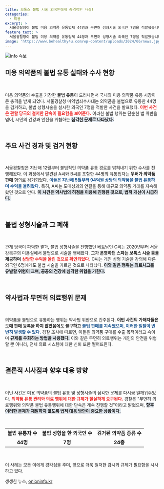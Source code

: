 ```yaml
---
title: 보톡스 불법 시술 외국인에게 충격적인 사실!
categories:
  - 미용
excerpt: >
  서울경찰청이 불법 미용 의약품 유통업체 44명과 무면허 성형시술 외국인 7명을 적발했습니다. 이들은 수출 용도로 구매한 보톡스를 국내에 밀반입, 불법 성형시술을 자행한 혐의를 받고 있습니다.
feature_text: >
  서울경찰청이 불법 미용 의약품 유통업체 44명과 무면허 성형시술 외국인 7명을 적발했습니다. 이들은 수출 용도로 구매한 보톡스를 국내에 밀반입, 불법 성형시술을 자행한 혐의를 받고 있습니다.
image: 'https://www.behealthy4u.com/wp-content/uploads/2024/06/news.jpg'
---
```


<p><img src="https://www.behealthy4u.com/wp-content/uploads/2024/06/news.jpg" alt="info 속보" /></p>

<h2 data-ke-size="size26">미용 의약품의 불법 유통 실태와 수사 현황</h2>

<p data-ke-size="size16">&nbsp;</p>

<p>미용 의약품의 수출을 가장한 <b>불법 유통</b>이 드러나면서 국내의 미용 의약품 유통 시장이 큰 충격을 받게 되었다. 서울경찰청 마약범죄수사대는 의약품을 불법으로 유통한 44명을 검거하고, 불법 성형시술을 실시한 외국인 7명을 적발한 사건을 발표했다. <b><span style="color: #ee2323;">이번 사건은 관할 당국의 철저한 단속이 필요함을 보여준다.</span></b> 이러한 불법 행위는 단순한 법 위반을 넘어, 시민의 건강과 안전을 위협하는 <b><span style="background-color: #21538527;">심각한 문제로 나타났다.</span></b> </p>

<p data-ke-size="size16">&nbsp;</p>

<h2 data-ke-size="size26">주요 사건 경과 및 검거 현황</h2>

<p data-ke-size="size16">&nbsp;</p>

<p>서울경찰청은 지난해 12월부터 불법적인 의약품 유통 경로를 밝혀내기 위한 수사를 진행해왔다. 이 과정에서 발견된 A씨와 B씨를 포함한 44명의 유통업자는 <b>무허가 의약품 판매</b> 혐의로 검거되었다. <b><span style="color: #1a5490;">이들은 지난해 5월부터 94억원 상당의 의약품을 불법 유통하며 수익을 올려왔다.</span></b> 특히, A씨는 도매상과의 연결을 통해 대규모 의약품 거래를 지속해왔던 것으로 안다. <b><span style="background-color: #21538527;">이 사건은 약사법의 허점을 이용해 진행된 것으로, 법적 개선이 시급하다.</span></b></p>

<p data-ke-size="size16">&nbsp;</p>

<h2 data-ke-size="size26">불법 성형시술과 그 폐해</h2>

<p data-ke-size="size16">&nbsp;</p>

<p>관계 당국이 파악한 결과, 불법 성형시술을 진행했던 베트남인 C씨는 2020년부터 서울 강북구의 미용실에서 불법으로 시술을 행해왔다. <b>그가 운영하던 스파는 보톡스 시술 등을 제공하며</b> <b><span style="color: #ee2323;">상당한 수익을 올린 것으로 확인되었다.</span></b> C씨는 개인 성형 기술을 강의해 다른 외국인 6명에게도 불법 시술을 가르친 것으로 나타났다. <b><span style="background-color: #21538527;">이와 같은 행위는 의료사고를 유발할 위험이 크며, 공공의 건강에 심각한 위협을 가한다.</span></b> </p>

<p data-ke-size="size16">&nbsp;</p>

<h2 data-ke-size="size26">약사법과 무면허 의료행위 문제</h2>

<p data-ke-size="size16">&nbsp;</p>

<p>의약품을 불법으로 유통하는 행위는 약사법 위반으로 간주된다. <b>이번 사건의 가해자들은 도매 판매 등록을 하지 않았음에도 불구하고</b> <b><span style="color: #1a5490;">불법 판매를 지속했으며, 이러한 일탈이 빈번히 발생할 수 있다.</span></b> 경찰 조사에 따르면, 이들은 의약품 구매를 수출 목적이라고 속이며 <b><span style="background-color: #21538527;">규제를 우회하는 방법을 사용했다.</span></b> 이와 같은 무면허 의료행위는 개인의 안전을 위협할 뿐 아니라, 전체 의료 시스템에 대한 신뢰 또한 떨어뜨린다.</p>

<p data-ke-size="size16">&nbsp;</p>

<h2 data-ke-size="size26">결론적 시사점과 향후 대응 방향</h2>

<p data-ke-size="size16">&nbsp;</p>

<p>이번 사건은 미용 의약품의 불법 유통 및 성형시술의 심각한 문제를 다시금 일깨워주었다. <b><span style="color: #ee2323;">의약품 유통 관리와 의료 행위에 대한 규제가 절실하게 요구된다.</span></b> 경찰은 "무면허 의료행위와 의약품 불법 유통행위에 대한 단속은 계속 진행할 것"이라고 밝혔으며, <b><span style="background-color: #21538527;">향후 이러한 문제가 재발하지 않도록 법적 대응 방안이 중요한 상황이다.</span></b></p>

<p data-ke-size="size16">&nbsp;</p>

<table>
<tr>
<td style="text-align: center; height: 17px;"><b>불법 유통자 수</b></td>
<td style="text-align: center; height: 17px;"><b>불법 성형을 한 외국인 수</b></td>
<td style="text-align: center; height: 17px;"><b>검거된 의약품 종류 수</b></td>
</tr>
<tr>
<td style="text-align: center; height: 17px;"><b>44명</b></td>
<td style="text-align: center; height: 17px;"><b>7명</b></td>
<td style="text-align: center; height: 17px;"><b>24종</b></td>
</tr>
</table>

<p data-ke-size="size16">&nbsp;</p>

<p>이 사례는 모든 이에게 경각심을 주며, 앞으로 더욱 철저한 감시와 규제가 필요함을 시사하고 있다.</p>
생생한 뉴스, <a href="https://onioninfo.kr" rel="dofollow">onioninfo.kr</a>


